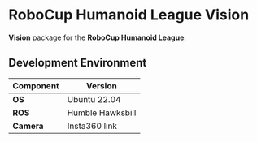# RoboCup Humanoid League Vision

**Vision** package for the **RoboCup Humanoid League**.

## Development Environment

| Component   | Version          |
|-------------|------------------|
| **OS**      | Ubuntu 22.04     |
| **ROS**     | Humble Hawksbill    |
| **Camera**     | Insta360 link    |
